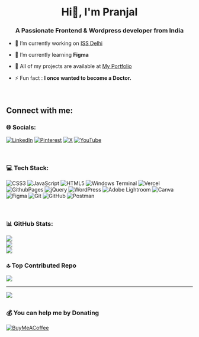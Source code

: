 <h1 align="center">Hi👋, I'm Pranjal</h1>
<h3 align="center">A Passionate Frontend & Wordpress developer from India</h3>

- 🔭 I’m currently working on [ISS Delhi](https://issdelhi.org)

- 🌻 I’m currently learning **Figma**

- 🚀 All of my projects are available at [My Portfolio](https://pj-portfolio-eight.vercel.app/)
 
- ⚡ Fun fact : **I once wanted to become a Doctor.**

  <br>

<h2 align="left">Connect with me:</h2>
<p align="left">
</p>

**<h3>🌐 Socials:</h3>**
[![LinkedIn](https://img.shields.io/badge/LinkedIn-%230077B5.svg?logo=linkedin&logoColor=white)](https://linkedin.com/in/www.linkedin.com/in/pranjal-l-67935524a) [![Pinterest](https://img.shields.io/badge/Pinterest-%23E60023.svg?logo=Pinterest&logoColor=white)](https://pinterest.com/callme_pj) [![X](https://img.shields.io/badge/X-black.svg?logo=X&logoColor=white)](https://x.com/@thepjtales) [![YouTube](https://img.shields.io/badge/YouTube-%23FF0000.svg?logo=YouTube&logoColor=white)](https://youtube.com/@itssme_pj) 
<br><br>

 # <h3>💻 Tech Stack:</h3>
![CSS3](https://img.shields.io/badge/css3-%231572B6.svg?style=flat&logo=css3&logoColor=white) ![JavaScript](https://img.shields.io/badge/javascript-%23323330.svg?style=flat&logo=javascript&logoColor=%23F7DF1E) ![HTML5](https://img.shields.io/badge/html5-%23E34F26.svg?style=flat&logo=html5&logoColor=white) ![Windows Terminal](https://img.shields.io/badge/Windows%20Terminal-%234D4D4D.svg?style=flat&logo=windows-terminal&logoColor=white) ![Vercel](https://img.shields.io/badge/vercel-%23000000.svg?style=flat&logo=vercel&logoColor=white) ![GithubPages](https://img.shields.io/badge/github%20pages-121013?style=flat&logo=github&logoColor=white) ![jQuery](https://img.shields.io/badge/jquery-%230769AD.svg?style=flat&logo=jquery&logoColor=white) ![WordPress](https://img.shields.io/badge/WordPress-%23117AC9.svg?style=flat&logo=WordPress&logoColor=white) ![Adobe Lightroom](https://img.shields.io/badge/Adobe%20Lightroom-31A8FF.svg?style=flat&logo=Adobe%20Lightroom&logoColor=white) ![Canva](https://img.shields.io/badge/Canva-%2300C4CC.svg?style=flat&logo=Canva&logoColor=white) ![Figma](https://img.shields.io/badge/figma-%23F24E1E.svg?style=flat&logo=figma&logoColor=white) ![Git](https://img.shields.io/badge/git-%23F05033.svg?style=flat&logo=git&logoColor=white) ![GitHub](https://img.shields.io/badge/github-%23121011.svg?style=flat&logo=github&logoColor=white) ![Postman](https://img.shields.io/badge/Postman-FF6C37?style=flat&logo=postman&logoColor=white)
<br><br>

# <h3>📊 GitHub Stats:</h3>
![](https://github-readme-stats.vercel.app/api?username=Itssmepj&theme=default&hide_border=true&include_all_commits=true&count_private=true)<br/>
![](https://github-readme-streak-stats.herokuapp.com/?user=Itssmepj&theme=default&hide_border=true)<br/>
![](https://github-readme-stats.vercel.app/api/top-langs/?username=Itssmepj&theme=default&hide_border=true&include_all_commits=true&count_private=true&layout=compact)

### <h3>🔝 Top Contributed Repo</h3>
![](https://github-contributor-stats.vercel.app/api?username=Itssmepj&limit=5&theme=default&combine_all_yearly_contributions=true)

---
[![](https://visitcount.itsvg.in/api?id=Itssmepj&icon=1&color=1)](https://visitcount.itsvg.in)

## <h3>💰 You can help me by Donating</h3>
  [![BuyMeACoffee](https://img.shields.io/badge/Buy%20Me%20a%20Coffee-ffdd00?style=for-the-badge&logo=buy-me-a-coffee&logoColor=black)](https://buymeacoffee.com/itssmepj) 
